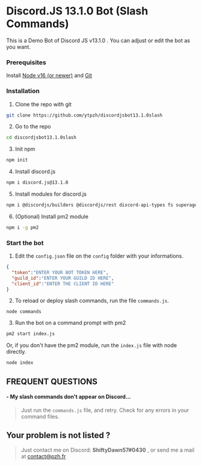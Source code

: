 # Discord.JS 13.1.0 Bot (Slash Commands)
This is a Demo Bot of Discord JS v13.1.0 . You can adjust or edit the bot as you want.

### Prerequisites
Install [Node v16 (or newer)](https://nodejs.org/en/) and [Git](https://git-scm.com/download/)

### Installation
1. Clone the repo with git
```bash
git clone https://github.com/ytpzh/discordjsbot13.1.0slash
```

2. Go to the repo
```bash
cd discordjsbot13.1.0slash
```
3. Init npm
```bash
npm init
```

4. Install discord.js
```bash
npm i discord.js@13.1.0
```

5. Install modules for discord.js
```bash
npm i @discordjs/builders @discordjs/rest discord-api-types fs superagent
```
6. (Optional) Install pm2 module
```bash
npm i -g pm2
```

### Start the bot
1. Edit the `config.json` file on the `config` folder with your informations.
```JSON
{
  "token":"ENTER YOUR BOT TOKEN HERE",
  "guild_id":"ENTER YOUR GUILD ID HERE",
  "client_id":"ENTER THE CLIENT ID HERE"
}
```
2. To reload or deploy slash commands, run the file `commands.js`.
```JS
node commands
```
3. Run the bot on a command prompt with pm2
```bash
pm2 start index.js
```
Or, if you don't have the pm2 module, run the `index.js` file with node directly.
```bash
node index
```

## FREQUENT QUESTIONS

#### - My slash commands don't appear on Discord...
> Just run the `commands.js` file, and retry.
> Check for any errors in your command files.

## Your problem is not listed ?
> Just contact me on Discord: **ShiftyDawn57#0430** , or send me a mail at contact@pzh.fr
